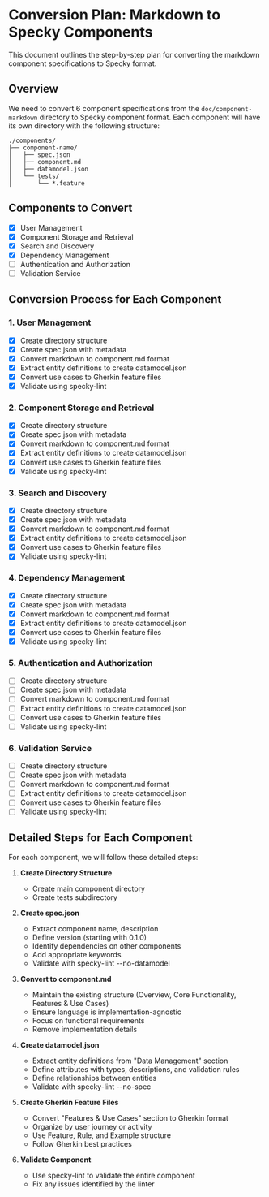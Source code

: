 # Conversion Plan: Markdown to Specky Components

This document outlines the step-by-step plan for converting the markdown component specifications to Specky format.

## Overview

We need to convert 6 component specifications from the `doc/component-markdown` directory to Specky component format. Each component will have its own directory with the following structure:

```
./components/
├── component-name/
│   ├── spec.json
│   ├── component.md
│   ├── datamodel.json
│   └── tests/
│       └── *.feature
```

## Components to Convert

- [x] User Management
- [x] Component Storage and Retrieval
- [x] Search and Discovery
- [x] Dependency Management
- [ ] Authentication and Authorization
- [ ] Validation Service

## Conversion Process for Each Component

### 1. User Management

- [x] Create directory structure
- [x] Create spec.json with metadata
- [x] Convert markdown to component.md format
- [x] Extract entity definitions to create datamodel.json
- [x] Convert use cases to Gherkin feature files
- [x] Validate using specky-lint

### 2. Component Storage and Retrieval

- [x] Create directory structure
- [x] Create spec.json with metadata
- [x] Convert markdown to component.md format
- [x] Extract entity definitions to create datamodel.json
- [x] Convert use cases to Gherkin feature files
- [x] Validate using specky-lint

### 3. Search and Discovery

- [x] Create directory structure
- [x] Create spec.json with metadata
- [x] Convert markdown to component.md format
- [x] Extract entity definitions to create datamodel.json
- [x] Convert use cases to Gherkin feature files
- [x] Validate using specky-lint

### 4. Dependency Management

- [x] Create directory structure
- [x] Create spec.json with metadata
- [x] Convert markdown to component.md format
- [x] Extract entity definitions to create datamodel.json
- [x] Convert use cases to Gherkin feature files
- [x] Validate using specky-lint

### 5. Authentication and Authorization

- [ ] Create directory structure
- [ ] Create spec.json with metadata
- [ ] Convert markdown to component.md format
- [ ] Extract entity definitions to create datamodel.json
- [ ] Convert use cases to Gherkin feature files
- [ ] Validate using specky-lint

### 6. Validation Service

- [ ] Create directory structure
- [ ] Create spec.json with metadata
- [ ] Convert markdown to component.md format
- [ ] Extract entity definitions to create datamodel.json
- [ ] Convert use cases to Gherkin feature files
- [ ] Validate using specky-lint

## Detailed Steps for Each Component

For each component, we will follow these detailed steps:

1. **Create Directory Structure**
   - Create main component directory
   - Create tests subdirectory

2. **Create spec.json**
   - Extract component name, description
   - Define version (starting with 0.1.0)
   - Identify dependencies on other components
   - Add appropriate keywords
   - Validate with specky-lint --no-datamodel

3. **Convert to component.md**
   - Maintain the existing structure (Overview, Core Functionality, Features & Use Cases)
   - Ensure language is implementation-agnostic
   - Focus on functional requirements
   - Remove implementation details

4. **Create datamodel.json**
   - Extract entity definitions from "Data Management" section
   - Define attributes with types, descriptions, and validation rules
   - Define relationships between entities
   - Validate with specky-lint --no-spec

5. **Create Gherkin Feature Files**
   - Convert "Features & Use Cases" section to Gherkin format
   - Organize by user journey or activity
   - Use Feature, Rule, and Example structure
   - Follow Gherkin best practices

6. **Validate Component**
   - Use specky-lint to validate the entire component
   - Fix any issues identified by the linter